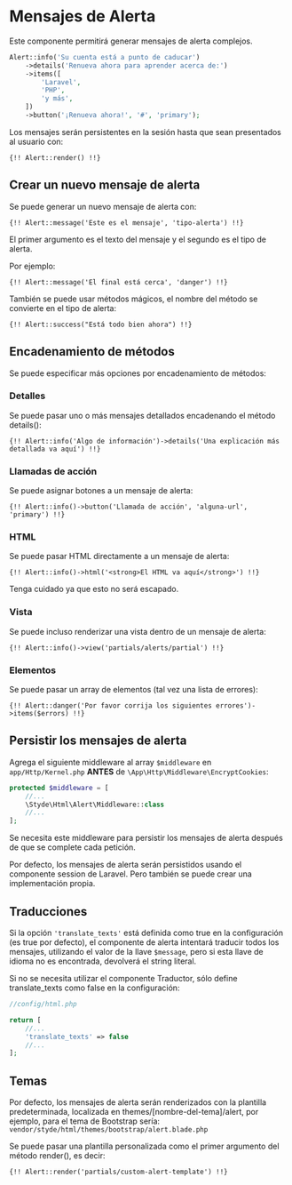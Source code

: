 # Mensajes de Alerta

Este componente permitirá generar mensajes de alerta complejos.

```php
Alert::info('Su cuenta está a punto de caducar')
    ->details('Renueva ahora para aprender acerca de:')
    ->items([
        'Laravel',
        'PHP',
        'y más',
    ])
    ->button('¡Renueva ahora!', '#', 'primary');
```

Los mensajes serán persistentes en la sesión hasta que sean presentados al usuario con:

```blade
{!! Alert::render() !!}
```

## Crear un nuevo mensaje de alerta

Se puede generar un nuevo mensaje de alerta con: 

```blade
{!! Alert::message('Este es el mensaje', 'tipo-alerta') !!}
```

El primer argumento es el texto del mensaje y el segundo es el tipo de alerta.

Por ejemplo:

```blade
{!! Alert::message('El final está cerca', 'danger') !!}
```

También se puede usar métodos mágicos, el nombre del método se convierte en el tipo de alerta:

```blade
{!! Alert::success("Está todo bien ahora") !!}
```

## Encadenamiento de métodos

Se puede especificar más opciones por encadenamiento de métodos:

### Detalles

Se puede pasar uno o más mensajes detallados encadenando el método details():

```blade
{!! Alert::info('Algo de información')->details('Una explicación más detallada va aquí') !!}
```

### Llamadas de acción

Se puede asignar botones a un mensaje de alerta: 

```blade
{!! Alert::info()->button('Llamada de acción', 'alguna-url', 'primary') !!}
```

### HTML

Se puede pasar HTML directamente a un mensaje de alerta: 

```blade
{!! Alert::info()->html('<strong>El HTML va aquí</strong>') !!}
```

Tenga cuidado ya que esto no será escapado.

### Vista

Se puede incluso renderizar una vista dentro de un mensaje de alerta:

```blade
{!! Alert::info()->view('partials/alerts/partial') !!}
```

### Elementos

Se puede pasar un array de elementos (tal vez una lista de errores):

```blade
{!! Alert::danger('Por favor corrija los siguientes errores')->items($errors) !!}
```

## Persistir los mensajes de alerta

Agrega el siguiente middleware al array `$middleware` en `app/Http/Kernel.php` **ANTES** de `\App\Http\Middleware\EncryptCookies`: 

```php
protected $middleware = [
    //...
    \Styde\Html\Alert\Middleware::class
    //...
];
```

Se necesita este middleware para persistir los mensajes de alerta después de que se complete cada petición. 

Por defecto, los mensajes de alerta serán persistidos usando el componente session de Laravel. Pero también se puede crear una implementación propia. 

## Traducciones

Si la opción `'translate_texts'` está definida como true en la configuración (es true por defecto), el componente de alerta intentará traducir todos los mensajes, utilizando el valor de la llave `$message`, pero si esta llave de idioma no es encontrada, devolverá el string literal.
 
Si no se necesita utilizar el componente Traductor, sólo define translate_texts como false en la configuración:

```php
//config/html.php

return [
    //...
    'translate_texts' => false
    //...
];
```

## Temas

Por defecto, los mensajes de alerta serán renderizados con la plantilla predeterminada, localizada en themes/[nombre-del-tema]/alert, por ejemplo, para el tema de Bootstrap sería: `vendor/styde/html/themes/bootstrap/alert.blade.php`

Se puede pasar una plantilla personalizada como el primer argumento del método render(), es decir:

```blade
{!! Alert::render('partials/custom-alert-template') !!}
```
